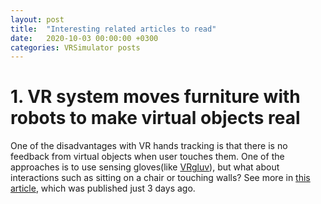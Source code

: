 ```yaml
---
layout: post
title:  "Interesting related articles to read"
date:   2020-10-03 00:00:00 +0300
categories: VRSimulator posts
---
```

# 1. VR system moves furniture with robots to make virtual objects real

One of the disadvantages with VR hands tracking is that there is no feedback from virtual objects when user touches them. One of the approaches is to use sensing gloves(like [VRgluv](https://www.vrgluv.com/)), but what about interactions such as sitting on a chair or touching walls? See more in [this article](https://newatlas.com/vr/roomshift-vr-robots-move-furniture/), which was published just 3 days ago.